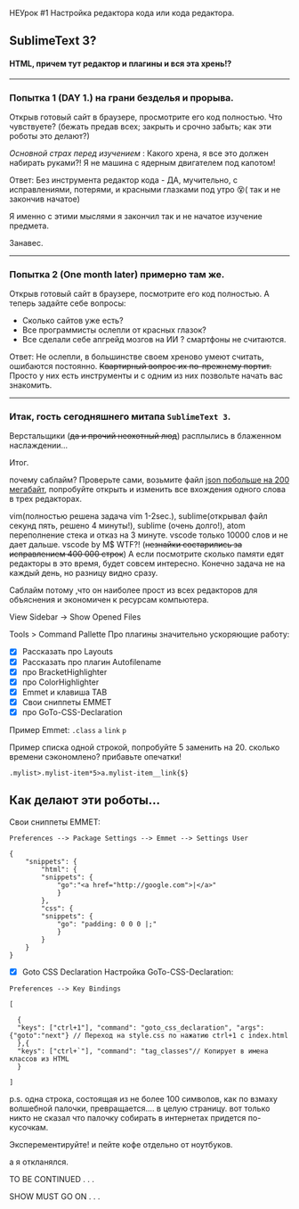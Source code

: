 НЕУрок #1 Настройка редактора кода или кода редактора.

## SublimeText 3?
 
####  HTML, причем тут редактор и плагины и вся эта хрень!?

---

###  Попытка 1 (DAY 1.) на грани безделья и прорыва.

Открыв готовый сайт в браузере, просмотрите его код полностью. Что  чувствуете? (бежать предав всех; закрыть и срочно забыть; как эти роботы это делают?)

_Основной страх перед изучением_ : Какого хрена, я все это должен набирать руками?! Я не машина с ядерным двигателем под капотом!

Ответ: Без инструмента редактор кода - ДА, мучительно, с исправлениями, потерями, и красными глазками под утро 😵( так и не закончив начатое)


Я именно с этими мыслями я закончил так и не начатое изучение предмета. 

Занавес.

---

###  Попытка 2 (One month later) примерно там же.

Открыв готовый сайт в браузере, посмотрите его код полностью.
А теперь задайте себе вопросы: 
+   Сколько сайтов уже есть?  
+   Все программисты ослепли от красных глазок?  
+   Все сделали себе апгрейд мозгов на ИИ ? смартфоны не считаются.

Ответ: Не ослепли, в большинстве своем хреново умеют считать, ошибаются постоянно. <s>Квартирный вопрос их по-прежнему портит.</s>   
Просто у них есть инструменты и с одним из них позвольте начать вас знакомить. 

---

###  Итак, гость сегодняшнего митапа `SublimeText 3`.

Верстальщики  (<s>да и прочий неохотный люд</s>) расплылись в блаженном наслаждении...


Итог.

почему саблайм? Проверьте сами, возьмите файл [json побольше на 200 мегабайт](https://github.com/zeMirco/sf-city-lots-json), попробуйте открыть и изменить все вхождения одного слова в трех редакторах.

 vim(полностью решена задача vim 1-2sec.), sublime(открывал файл секунд пять, решено 4 минуты!), sublime (очень долго!), atom переполнение стека и отказ на 3 минуте. vscode только 10000 слов и не дает дальше. vscode by M$ WTF?!  (<s>незнайки состарились за исправлением 400 000 строк</s>)
А если посмотрите сколько памяти едят редакторы в это время, будет совсем интересно. Конечно задача не на каждый день, но разницу видно сразу. 

Саблайм потому ,что он наиболее прост из всех редакторов для объяснения и экономичен к ресурсам компьютера.




View Sidebar -> Show Opened Files

Tools > Command Pallette
Про плагины значительно ускоряющие работу:

- [X] Рассказать про Layouts
- [X] Рассказать про плагин Autofilename
- [X] про BracketHighlighter
- [X] про ColorHighlighter
- [X] Emmet и клавиша TAB
- [X] Свои сниппеты EMMET
- [X] про GoTo-CSS-Declaration

Пример Emmet:
`.class`
`a`
`link`
`p`

Пример списка одной строкой, попробуйте 5 заменить на 20. сколько времени сэкономлено? прибавьте опечатки!

`.mylist>.mylist-item*5>a.mylist-item__link{$}`

##  Как делают эти роботы...

Свои сниппеты EMMET:

`Preferences --> Package Settings --> Emmet --> Settings User`

```
{
	"snippets": {
		"html": {
		"snippets": {
			"go":"<a href="http://google.com">|</a>"	
			}
		},
		"css": {
		"snippets": {
			"go": "padding: 0 0 0 |;"	
			}
		}
	}
}
```


- [x] Goto CSS Declaration
Настройка GoTo-CSS-Declaration:

`Preferences --> Key Bindings`

```
[

  {
  "keys": ["ctrl+1"], "command": "goto_css_declaration", "args": {"goto":"next"} // Переход на style.css по нажатию ctrl+1 с index.html
  },{
  "keys": ["ctrl+`"], "command": "tag_classes"// Копирует в имена классов из HTML
  }

]
```
p.s. одна строка, состоящая из не более 100 символов, как по взмаху волшебной палочки, превращается.... в целую страницу. вот только никто не сказал что палочку собирать в интернетах придется по-кусочкам.

Эксперементируйте! и пейте кофе отдельно от ноутбуков. 

а я откланялся.

TO BE CONTINUED . . .

SHOW MUST GO ON . . .
